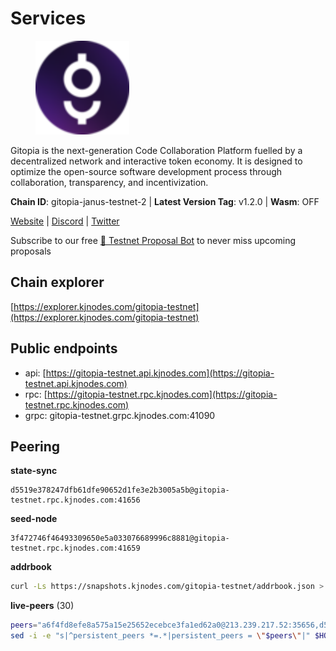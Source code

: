 # Services

<figure><img src="https://raw.githubusercontent.com/kj89/cosmos-images/main/logos/gitopia.png" width="150" alt=""><figcaption></figcaption></figure>

Gitopia is the next-generation Code Collaboration Platform fuelled by  a decentralized network and interactive token economy. It is designed  to optimize the open-source software development process through  collaboration, transparency, and incentivization.

**Chain ID**: gitopia-janus-testnet-2 | **Latest Version Tag**: v1.2.0 | **Wasm**: OFF

[Website](https://gitopia.com/) | [Discord](https://discord.gg/hFTXCGNYDZ) | [Twitter](https://twitter.com/gitopiaDAO)



Subscribe to our free [🤖 Testnet Proposal Bot](https://t.me/kjnodes_testnet_proposal_bot) to never miss upcoming proposals


## Chain explorer
[https://explorer.kjnodes.com/gitopia-testnet](https://explorer.kjnodes.com/gitopia-testnet)

## Public endpoints

* api: [https://gitopia-testnet.api.kjnodes.com](https://gitopia-testnet.api.kjnodes.com)
* rpc: [https://gitopia-testnet.rpc.kjnodes.com](https://gitopia-testnet.rpc.kjnodes.com)
* grpc: gitopia-testnet.grpc.kjnodes.com:41090

## Peering

**state-sync**

```text
d5519e378247dfb61dfe90652d1fe3e2b3005a5b@gitopia-testnet.rpc.kjnodes.com:41656
```

**seed-node**

```text
3f472746f46493309650e5a033076689996c8881@gitopia-testnet.rpc.kjnodes.com:41659
```

**addrbook**
```bash
curl -Ls https://snapshots.kjnodes.com/gitopia-testnet/addrbook.json > $HOME/.gitopia/config/addrbook.json
```

**live-peers** (30)
```bash
peers="a6f4fd8efe8a575a15e25652ecebce3fa1ed62a0@213.239.217.52:35656,d5519e378247dfb61dfe90652d1fe3e2b3005a5b@65.109.68.190:41656,7e0acc9368640587d09fe0b2ef9cba3549b0ba44@65.108.9.164:20556,c84906b19dc7dc7bda94ab2167d4b0af64a28b49@45.151.122.191:656,399d4e19186577b04c23296c4f7ecc53e61080cb@34.143.189.236:26656,c2beb74ebaf76137702732f6076c9a319bf15262@159.69.72.247:41656,ee812a11525cf7e2de4bd63e66aed8b8de337902@38.242.235.199:41656,d318a60a25b7a84322a8083709ff8e8bbe82ddb7@65.108.13.154:26656,1f0f03a1c845e810e5cfeb0d960639c637d049fe@154.26.131.130:36656,ac606e28c081c679dc23d9a94c29842be8f8b1f1@45.85.249.133:656,007d2419fea80aee707d009af0153f5105c53379@38.242.139.164:656,314ee8896c9f9e39450dc25623f8019cf316ed60@38.242.135.124:26656,5c45e8920c5094827ec5afaca9ab469aaa0b4eaf@65.109.88.254:28656,6ea375302fdd319ef64e013f469e286faf739da8@213.239.207.165:20086,f0b8227e40f25eaec0e25b9e91ca199d2d9a1ecb@167.86.94.177:656,b745e0c6a1e0c7ec248ec274cfd038ed4bc4c2cf@65.21.134.202:26356,9bb344d83fc1fafc4bce6b8e4a95b82f37ac4f31@82.208.20.136:26656,5c2a752c9b1952dbed075c56c600c3a79b58c395@195.3.220.140:27036,082e95b5d5351e68dcfb24dff802f9064cfd5a4c@65.109.92.241:51056,1cf3826ccd9a24caa549cbea061446716858133e@154.26.130.95:36656,05182a9b6121c9fcbb493f9bb3843e20e076e479@38.242.231.113:656,8f5935761a8bc93c7eaf9fc8bb29b4b184269447@46.8.210.144:26656,52098a0fdd0dc566615ad37492019d252635bdda@45.85.249.131:656,8bec864d68a2542233ba37ac94c723fdf0b8e175@45.151.122.136:656,7d39b009b329fc1a36457e814378872e67aef5c8@84.46.252.93:26656,f0a82f850a0da74c32836b125a52bdfd9a78fdd7@65.108.105.48:11356,c311e578c8b4e0f496f1d395473e74967c5b502c@164.92.197.50:26656,292c099fc654a1331d3b62a1b939f867b62ef434@45.85.147.242:656,eee5721079b6600954dbd01e1f2623d11d14e751@45.10.154.197:16656,7da6c90fe420bca73b5274884236134acf49d565@35.168.32.254:26656"
sed -i -e "s|^persistent_peers *=.*|persistent_peers = \"$peers\"|" $HOME/.gitopia/config/config.toml
```

